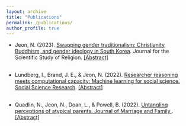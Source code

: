 ```yaml
---
layout: archive
title: "Publications"
permalink: /publications/
author_profile: true
---
```


<style>
  ul.publications-list li {
    margin-bottom: 20px; /* Adjust the space as needed */
    padding-bottom: 10px; /* Additional padding, optional */
  # border-bottom: 1px solid #ccc; /* Optional: adds a line to visually separate items */
  }
</style>

<ul class="publications-list">
  <li>
    Jeon, N. (2023). <a href="https://onlinelibrary.wiley.com/doi/full/10.1111/jssr.12826">Swapping gender traditionalism: Christianity, Buddhism, and gender ideology in South Korea</a>. Journal for the Scientific Study of Religion. 
    <a href="#" onclick="toggle_visibility('pub1');">[Abstract]</a>
    <div id="pub1" style="display:none;"> South Korea provides an ideal setting for studying religion and gender because Western and local religions are both prominent, and Confucianist beliefs still shape gender norms. Using the 2018 Korean General Social Survey, this study examines the extent to which two dimensions of gender traditionalism in South Korea–Confucian patriarchal ideology (i.e., belief in the subordination of women for Confucian patriarchy) and separate spheres ideology (i.e., belief that men are better suited to work and women to domestic responsibilities)—vary across Buddhists, Catholics, Protestants, and the nonaffiliated. The findings show that Christians have the lowest endorsement for Confucian patriarchal ideology while supporting separate spheres ideology as much as Buddhists, who are most gender traditional in both dimensions. The results illustrate the dynamics between religion and gender norms in South Korea's context, demonstrating how Christianity combines Western modernization with gender-essentialist traditionalism, while Buddhism maintains Confucian patriarchal values.</div>
  </li>
  <li>
    Lundberg, I., Brand, J. E., & Jeon, N. (2022). <a href="https://www.sciencedirect.com/science/article/pii/S0049089X22001181">Researcher reasoning meets computational capacity: Machine learning for social science. Social Science Research</a>.
    <a href="#" onclick="toggle_visibility('pub2');">[Abstract]</a>
    <div id="pub2" style="display:none;"> Computational power and big data have created new opportunities to explore and understand the social world. A special synergy is possible when social scientists combine human attention to certain aspects of the problem with the power of algorithms to automate other aspects of the problem. We review selected exemplary applications where machine learning amplifies researcher coding, summarizes complex data, relaxes statistical assumptions, and targets researcher attention to further social science research. We aim to reduce perceived barriers to machine learning by summarizing several fundamental building blocks and their grounding in classical statistics. We present a few guiding principles and promising approaches where we see particular potential for machine learning to transform social science inquiry. We conclude that machine learning tools are increasingly accessible, worthy of attention, and ready to yield new discoveries for social research.</div>
  </li>
  <li>
    Quadlin, N., Jeon, N., Doan, L., & Powell, B. (2022). <a href="https://onlinelibrary.wiley.com/doi/full/10.1111/jomf.12850">Untangling perceptions of atypical parents. Journal of Marriage and Family </a>.
    <a href="#" onclick="toggle_visibility('pub3');">[Abstract]</a>
    <div id="pub3" style="display:none;"> This study examines how the public perceives of five types of “atypical” parents in the United States—single mothers, single fathers, lesbian couples, gay couples, and adoptive parents—including, critically, the factors that contribute to these perceptions. Although a handful of studies have considered attitudes toward atypical parents, virtually no studies have considered why people hold the attitudes they do. In addition, few studies have compared multiple types of parents simultaneously, to understand the direction and magnitude of people's perceptions of alternative families. The authors designed and conducted a national phone survey (N = 827). Respondents were randomly assigned to an experimental condition corresponding to one of these five types of parents. Then, respondents were asked how well the parent(s) can: bring up a child (i.e., an overall perception item), provide for children's basic needs, have a warm relationship, and teach important values, compared to their normative counterparts. Respondents are by far the most receptive toward adoptive parents across all four of these items. Perceptions of single parents are most strongly shaped by beliefs about economic resources. Perceptions of same-sex parents are most strongly shaped by beliefs about morality. We also find key gendered perceptions within these parent groups. For example, emotional considerations shape perceptions of gay couples, but not lesbian couples. Adoptive parents are broadly accepted in the United States, but much resistance toward single parents (on mostly economic grounds) and same-sex parents (on mostly moral grounds) remains.</div>
  </li>
</ul>

<script type="text/javascript">
  function toggle_visibility(id) {
    event.preventDefault();
       var e = document.getElementById(id);
       if(e.style.display == 'none')
          e.style.display = 'block';
       else
          e.style.display = 'none';
  }
</script>
